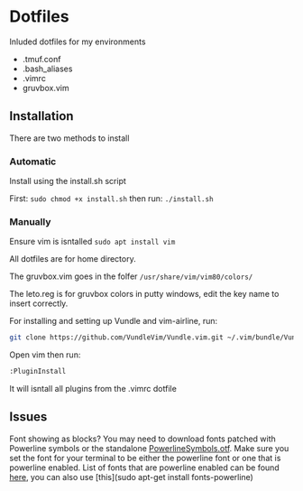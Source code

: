 # Dotfiles

Inluded dotfiles for my environments

* .tmuf.conf
* .bash_aliases 
* .vimrc
* gruvbox.vim


## Installation
There are two methods to install

### Automatic
Install using the install.sh script

First:
```sudo chmod +x install.sh```
then run:
```./install.sh```

### Manually
Ensure vim is isntalled
```sudo apt install vim```

All dotfiles are for home directory.

The gruvbox.vim goes in the folfer ```/usr/share/vim/vim80/colors/```

The leto.reg is for gruvbox colors in putty windows, edit the key name to insert correctly.

For installing and setting up Vundle and vim-airline, run:
```bash 
git clone https://github.com/VundleVim/Vundle.vim.git ~/.vim/bundle/Vundle.vim
```
Open vim then run:
```bash
:PluginInstall
```
It will isntall all plugins from the .vimrc dotfile

## Issues
Font showing as blocks? You may need to download fonts patched with Powerline symbols or the standalone [PowerlineSymbols.otf](https://powerline.readthedocs.io/en/master/installation/linux.html#fonts-installation).
Make sure you set the font for your terminal to be either the powerline font or one that is powerline enabled.
List of fonts that are powerline enabled can be found [here](https://github.com/powerline/fonts), you can also use [this](sudo apt-get install fonts-powerline)
